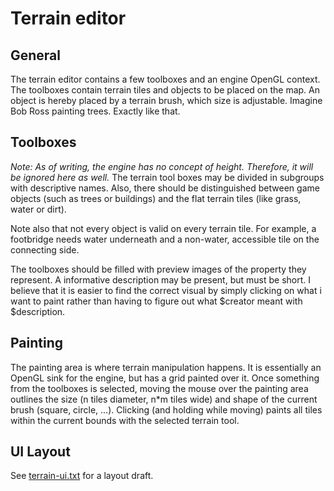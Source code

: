 # Terrain editor

## General
The terrain editor contains a few toolboxes and an engine OpenGL context. The toolboxes contain terrain tiles and objects to be placed on the map. An object is hereby placed by a terrain brush, which size is adjustable. Imagine Bob Ross painting trees. Exactly like that.

## Toolboxes
*Note: As of writing, the engine has no concept of height. Therefore, it will be ignored here as well.*
The terrain tool boxes may be divided in subgroups with descriptive names. Also, there should be distinguished between game objects (such as trees or buildings) and the flat terrain tiles (like grass, water or dirt).

Note also that not every object is valid on every terrain tile. For example, a footbridge needs water underneath and a non-water, accessible tile on the connecting side.

The toolboxes should be filled with preview images of the property they represent. A informative description may be present, but must be short. I believe that it is easier to find the correct visual by simply clicking on what i want to paint rather than having to figure out what $creator meant with $description.

## Painting
The painting area is where terrain manipulation happens. It is essentially an OpenGL sink for the engine, but has a grid painted over it. Once something from the toolboxes is selected, moving the mouse over the painting area outlines the size (n tiles diameter, n*m tiles wide) and shape of the current brush (square, circle, ...). Clicking (and holding while moving) paints all tiles within the current bounds with the selected terrain tool.

## UI Layout
See [terrain-ui.txt](terrain-ui.txt) for a layout draft.
